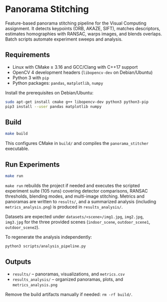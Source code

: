 # Panorama Stitching

Feature-based panorama stitching pipeline for the Visual Computing assignment. It detects keypoints (ORB, AKAZE, SIFT), matches descriptors, estimates homographies with RANSAC, warps images, and blends overlaps. Batch scripts automate experiment sweeps and analysis.

## Requirements

- Linux with CMake ≥ 3.16 and GCC/Clang with C++17 support
- OpenCV 4 development headers (`libopencv-dev` on Debian/Ubuntu)
- Python 3 with `pip`
- Python packages: `pandas`, `matplotlib`, `numpy`

Install the prerequisites on Debian/Ubuntu:

```bash
sudo apt-get install cmake g++ libopencv-dev python3 python3-pip
pip3 install --user pandas matplotlib numpy
```

## Build

```bash
make build
```

This configures CMake in `build/` and compiles the `panorama_stitcher` executable.

## Run Experiments

```bash
make run
```

`make run` rebuilds the project if needed and executes the scripted experiment suite (105 runs) covering detector comparisons, RANSAC thresholds, blending modes, and multi-image stitching. Metrics and panoramas are written to `results/`, and a summarized analysis (including `metrics_analysis.png`) is produced in `results_analysis/`.

Datasets are expected under `datasets/<scene>/img1.jpg`, `img2.jpg`, `img3.jpg` for the three provided scenes (`indoor_scene`, `outdoor_scene1`, `outdoor_scene2`).

To regenerate the analysis independently:

```bash
python3 scripts/analysis_pipeline.py
```

## Outputs

- `results/` – panoramas, visualizations, and `metrics.csv`
- `results_analysis/` – organized panoramas, plots, and `metrics_analysis.png`

Remove the build artifacts manually if needed: `rm -rf build/`.
